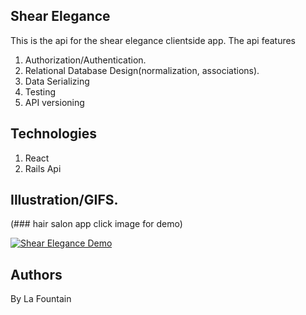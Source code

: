 ## Shear Elegance

This is the api for the shear elegance clientside app. The api features

1. Authorization/Authentication.
2. Relational Database Design(normalization, associations).
3. Data Serializing
4. Testing
5. API versioning

## Technologies

1.  React
2.  Rails Api

## Illustration/GIFS.
(### hair salon app click image for demo)

[![Shear Elegance Demo](http://img.youtube.com/vi/Ld7kXqiSvJo/0.jpg)](http://www.youtube.com/watch?v=Ld7kXqiSvJo "hairsalonapp")


## Authors

By La Fountain
